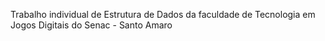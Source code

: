 Trabalho individual de Estrutura de Dados da faculdade de Tecnologia em Jogos Digitais do Senac - Santo Amaro
